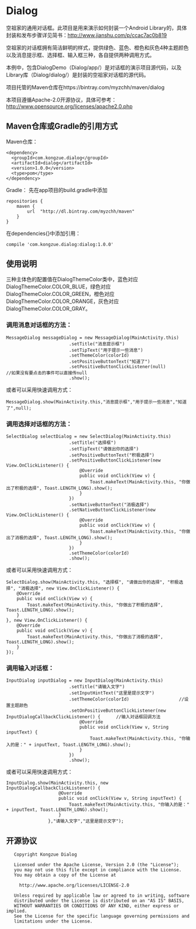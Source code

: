 # Dialog
空祖家的通用对话框。此项目是用来演示如何封装一个Android Library的，具体封装和发布步骤详见简书：http://www.jianshu.com/p/ccac7ac0b819

空祖家的对话框拥有简洁鲜明的样式，提供绿色、蓝色、橙色和灰色4种主题颜色以及消息提示框、选择框、输入框三种，各自提供两种调用方式。

本例中，包含DialogDemo（Dialog/app/）是对话框的演示项目源代码，以及Library库（Dialog/dialog/）是封装的空祖家对话框的源代码。

项目托管的Maven仓库在https://bintray.com/myzchh/maven/dialog

本项目遵循Apache-2.0开源协议，具体可参考：http://www.opensource.org/licenses/apache2.0.php

## Maven仓库或Gradle的引用方式
Maven仓库：
```
<dependency>
  <groupId>com.kongzue.dialog</groupId>
  <artifactId>dialog</artifactId>
  <version>1.0.0</version>
  <type>pom</type>
</dependency>
```
Gradle：
先在app项目的build.gradle中添加
```
repositories {
    maven {
        url  "http://dl.bintray.com/myzchh/maven"
    }
}
```
在dependencies{}中添加引用：
```
compile 'com.kongzue.dialog:dialog:1.0.0'
```

## 使用说明
三种主体色的配置值在DialogThemeColor类中，蓝色对应DialogThemeColor.COLOR_BLUE，绿色对应DialogThemeColor.COLOR_GREEN，橙色对应DialogThemeColor.COLOR_ORANGE，灰色对应DialogThemeColor.COLOR_GRAY。

### 调用消息对话框的方法：
```
MessageDialog messageDialog = new MessageDialog(MainActivity.this)
                        .setTitle("消息提示框")
                        .setTipText("用于提示一些消息")
                        .setThemeColor(colorId)
                        .setPositiveButtonText("知道了")
                        .setPositiveButtonClickListener(null)          //如果没有要点击的事件可以直接传null
                        .show();
```
或者可以采用快速调用方式：
```
MessageDialog.show(MainActivity.this,"消息提示框","用于提示一些消息","知道了",null);
```

### 调用选择对话框的方法：
```
SelectDialog selectDialog = new SelectDialog(MainActivity.this)
                        .setTitle("选择框")
                        .setTipText("请做出你的选择")
                        .setPositiveButtonText("积极选择")
                        .setPositiveButtonClickListener(new View.OnClickListener() {
                            @Override
                            public void onClick(View v) {
                                Toast.makeText(MainActivity.this, "你做出了积极的选择", Toast.LENGTH_LONG).show();
                            }
                        })
                        .setNativeButtonText("消极选择")
                        .setNativeButtonClickListener(new View.OnClickListener() {
                            @Override
                            public void onClick(View v) {
                                Toast.makeText(MainActivity.this, "你做出了消极的选择", Toast.LENGTH_LONG).show();
                            }
                        })
                        .setThemeColor(colorId)
                        .show();
```
或者可以采用快速调用方式：
```
SelectDialog.show(MainActivity.this, "选择框", "请做出你的选择", "积极选择", "消极选择", new View.OnClickListener() {
    @Override
    public void onClick(View v) {
        Toast.makeText(MainActivity.this, "你做出了积极的选择", Toast.LENGTH_LONG).show();
    }
}, new View.OnClickListener() {
    @Override
    public void onClick(View v) {
        Toast.makeText(MainActivity.this, "你做出了消极的选择", Toast.LENGTH_LONG).show();
    }
});
```

### 调用输入对话框：
```
InputDialog inputDialog = new InputDialog(MainActivity.this)
                        .setTitle("请输入文字")
                        .setInputHintText("这里是提示文字")
                        .setThemeColor(colorId)                   //设置主题颜色
                        .setOnPositiveButtonClickListener(new InputDialogCallbackClickListener() {      //输入对话框回调方法
                            @Override
                            public void onClick(View v, String inputText) {
                                Toast.makeText(MainActivity.this, "你输入的是：" + inputText, Toast.LENGTH_LONG).show();
                            }
                        })
                        .show();
```
或者可以采用快速调用方式：
```
InputDialog.show(MainActivity.this, new InputDialogCallbackClickListener() {
                    @Override
                    public void onClick(View v, String inputText) {
                        Toast.makeText(MainActivity.this, "你输入的是：" + inputText, Toast.LENGTH_LONG).show();
                    }
                },"请输入文字","这里是提示文字");
```

## 开源协议
```
   Copyright Kongzue Dialog

   Licensed under the Apache License, Version 2.0 (the "License");
   you may not use this file except in compliance with the License.
   You may obtain a copy of the License at

     http://www.apache.org/licenses/LICENSE-2.0

   Unless required by applicable law or agreed to in writing, software
   distributed under the License is distributed on an "AS IS" BASIS,
   WITHOUT WARRANTIES OR CONDITIONS OF ANY KIND, either express or implied.
   See the License for the specific language governing permissions and
   limitations under the License.
```
